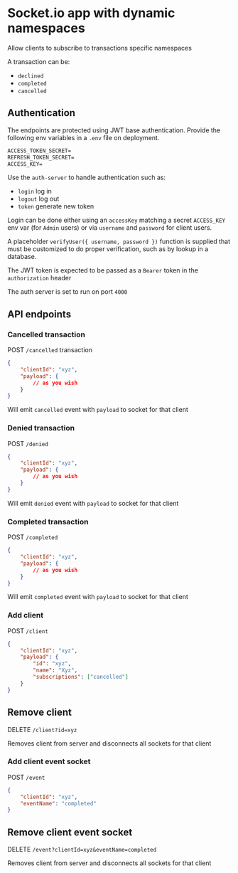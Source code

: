 # Socket.io app with dynamic namespaces

Allow clients to subscribe to transactions specific namespaces

A transaction can be:

- `declined`
- `completed`
- `cancelled`

## Authentication

The endpoints are protected using JWT base authentication. Provide the following env variables in a `.env` file on deployment.

```txt
ACCESS_TOKEN_SECRET=
REFRESH_TOKEN_SECRET=
ACCESS_KEY=
```

Use the `auth-server` to handle authentication such as:

- `login` log in 
- `logout` log out
- `token` generate new token

Login can be done either using an `accessKey` matching a secret `ACCESS_KEY` env var (for `Admin` users) or via `username` and `password` for client users.

A placeholder `verifyUser({ username, password })` function is supplied that must be customized to do proper verification, such as by lookup in a database.

The JWT token is expected to be passed as a `Bearer` token in the `authorization` header

The auth server is set to run on port `4000`

## API endpoints

### Cancelled transaction

POST `/cancelled` transaction

```json
{
    "clientId": "xyz", 
    "payload": {
        // as you wish
    }
}
```

Will emit `cancelled` event with `payload` to socket for that client

### Denied transaction

POST `/denied`

```json
{
    "clientId": "xyz", 
    "payload": {
        // as you wish
    }
}
```

Will emit `denied` event with `payload` to socket for that client

### Completed transaction

POST `/completed`

```json
{
    "clientId": "xyz", 
    "payload": {
        // as you wish
    }
}
```

Will emit `completed` event with `payload` to socket for that client


### Add client

POST `/client`

```json
{
    "clientId": "xyz", 
    "payload": {
        "id": "xyz",
        "name": "Xyz",
        "subscriptions": ["cancelled"]
    }
}
```

## Remove client

DELETE `/client?id=xyz`

Removes client from server and disconnects all sockets for that client

### Add client event socket

POST `/event`

```json
{
    "clientId": "xyz", 
    "eventName": "completed"
}
```

## Remove client event socket

DELETE `/event?clientId=xyz&eventName=completed`

Removes client from server and disconnects all sockets for that client